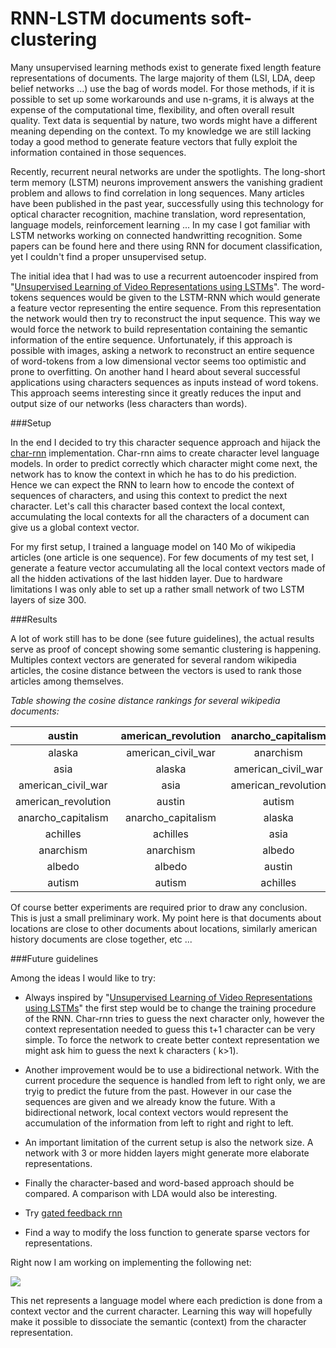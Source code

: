 # RNN-LSTM documents soft-clustering

Many unsupervised learning methods exist to generate fixed length feature representations of documents. The large majority of them (LSI, LDA, deep belief networks ...) use the bag of words model. For those methods, if it is possible to set up some workarounds and use n-grams, it is always at the expense of the computational time, flexibility, and often overall result quality. Text data is sequential by nature, two words might have a different meaning depending on the context. To my knowledge we are still lacking today a good method to generate feature vectors that fully exploit the information contained in those sequences. 

Recently, recurrent neural networks are under the spotlights. The long-short term memory (LSTM) neurons improvement answers the vanishing gradient problem and allows to find correlation in long sequences. Many articles have been published in the past year, successfully using this technology for optical character recognition, machine translation, word representation, language models, reinforcement learning ... In my case I got familiar with LSTM networks working on connected handwritting recognition. Some papers can be found here and there using RNN for document classification, yet I couldn't find a proper unsupervised setup.

The initial idea that I had was to use a recurrent autoencoder inspired from "[Unsupervised Learning of Video Representations using LSTMs](http://arxiv.org/pdf/1502.04681.pdf)". The word-tokens sequences would be given to the LSTM-RNN which would generate a feature vector representing the entire sequence. From this representation the network would then try to reconstruct the input sequence. This way we would force the network to build representation containing the semantic information of the entire sequence. Unfortunately, if this approach is possible with images, asking a network to reconstruct an entire sequence of word-tokens from a low dimensional vector seems too optimistic and prone to overfitting. On another hand I heard about several successful applications using characters sequences as inputs instead of word tokens. This approach seems interesting since it greatly reduces the input and output size of our networks (less characters than words).

###Setup

In the end I decided to try this character sequence approach and hijack the [char-rnn](https://github.com/karpathy/char-rnn) implementation. Char-rnn aims to create character level language models. In order to predict correctly which character might come next, the network has to know the context in which he has to do his prediction. Hence we can expect the RNN to learn how to encode the context of sequences of characters, and using this context to predict the next character. Let's call this character based context the local context, accumulating the local contexts for all the characters of a document can give us a global context vector. 

For my first setup, I trained a language model on 140 Mo of wikipedia articles (one article is one sequence). For few documents of my test set, I generate a feature vector accumulating all the local context vectors made of all the hidden activations of the last hidden layer. Due to hardware limitations I was only able to set up a rather small network of two LSTM layers of size 300.  

###Results

A lot of work still has to be done (see future guidelines), the actual results serve as proof of concept showing some semantic clustering is happening. Multiples context vectors are generated for several random wikipedia articles, the cosine distance between the vectors is used to rank those articles among themselves.

*Table showing the cosine distance rankings for several wikipedia documents:*

| austin | american_revolution | anarcho_capitalism
|:-----:|:-----:|:-----:
| alaska | american_civil_war | anarchism
| asia | alaska | american_civil_war
| american_civil_war | asia | american_revolution
| american_revolution | austin | autism
| anarcho_capitalism | anarcho_capitalism | alaska
| achilles | achilles | asia
| anarchism | anarchism | albedo
| albedo | albedo | austin
| autism | autism | achilles

Of course better experiments are required prior to draw any conclusion. This is just a small preliminary work. My point here is that documents about locations are close to other documents about locations, similarly american history documents are close together, etc ... 

###Future guidelines

Among the ideas I would like to try: 

* Always inspired by "[Unsupervised Learning of Video Representations using LSTMs](http://arxiv.org/pdf/1502.04681.pdf)" the first step would be to change the training procedure of the RNN. Char-rnn tries to guess the next character only, however the context representation needed to guess this t+1 character can be very simple. To force the network to create better context representation we might ask him to guess the next k characters ( k>1).  

* Another improvement would be to use a bidirectional network. With the current procedure the sequence is handled from left to right only, we are tryig to predict the future from the past. However in our case the sequences are given and we already know the future. With a bidirectional network, local context vectors would represent the accumulation of the information from left to right and right to left. 

* An important limitation of the current setup is also the network size. A network with 3 or more hidden layers might generate more elaborate representations. 

* Finally the character-based and word-based approach should be compared. A comparison with LDA would also be interesting.

* Try [gated feedback rnn](http://arxiv.org/pdf/1502.02367v4.pdf)

* Find a way to modify the loss function to generate sparse vectors for representations. 

Right now I am working on implementing the following net:

![](https://github.com/mpagli/RNN-doc-soft-clustering/blob/master/rnn_proto_1.jpg)

This net represents a language model where each prediction is done from a context vector and the current character. Learning this way will hopefully make it possible to dissociate the semantic (context) from the character representation.

